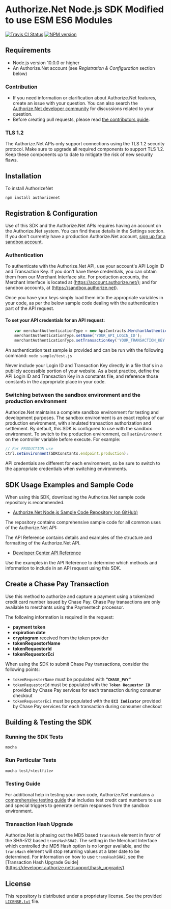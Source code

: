 # Authorize.Net Node.js SDK  Modified to use ESM ES6 Modules

[![Travis CI Status](https://travis-ci.org/AuthorizeNet/sdk-node.svg?branch=master)](https://travis-ci.org/AuthorizeNet/sdk-node)
[![NPM version](https://badge.fury.io/js/authorizenet.png)](http://badge.fury.io/js/authorizenet)


## Requirements  
* Node.js version 10.0.0 or higher
* An Authorize.Net account (see _Registration & Configuration_ section below)

### Contribution  
  - If you need information or clarification about Authorize.Net features, create an issue with your question. You can also search the [Authorize.Net developer community](https://community.developer.authorize.net/) for discussions related to your question.
  - Before creating pull requests, please read [the contributors guide](CONTRIBUTING.md).

### TLS 1.2
The Authorize.Net APIs only support connections using the TLS 1.2 security protocol. Make sure to upgrade all required components to support TLS 1.2. Keep these components up to date to mitigate the risk of new security flaws.


## Installation
To install AuthorizeNet 

`npm install authorizenet`


## Registration & Configuration
Use of this SDK and the Authorize.Net APIs requires having an account on the Authorize.Net system. You can find these details in the Settings section.
If you don't currently have a production Authorize.Net account, [sign up for a sandbox account](https://developer.authorize.net/sandbox/).

### Authentication
To authenticate with the Authorize.Net API, use your account's API Login ID and Transaction Key. If you don't have these credentials, you can obtain them from our Merchant Interface site. For production accounts, the Merchant Interface is located at (https://account.authorize.net/); and for sandbox accounts, at (https://sandbox.authorize.net).

Once you have your keys simply load them into the appropriate variables in your code, as per the below sample code dealing with the authentication part of the API request. 

#### To set your API credentials for an API request: 
```javascript
	var merchantAuthenticationType = new ApiContracts.MerchantAuthenticationType();
	merchantAuthenticationType.setName('YOUR_API_LOGIN_ID');
	merchantAuthenticationType.setTransactionKey('YOUR_TRANSACTION_KEY');
```

An authentication test sample is provided and can be run with the following command:
`node sample/test.js`  

Never include your Login ID and Transaction Key directly in a file that's in a publicly accessible portion of your website. As a best practice, define the API Login ID and Transaction Key in a constants file, and reference those constants in the appropriate place in your code.

### Switching between the sandbox environment and the production environment
Authorize.Net maintains a complete sandbox environment for testing and development purposes. The sandbox environment is an exact replica of our production environment, with simulated transaction authorization and settlement. By default, this SDK is configured to use with the sandbox environment. To switch to the production environment, call `setEnvironment` on the controller variable before execute. For example:
```javascript
// For PRODUCTION use
ctrl.setEnvironment(SDKConstants.endpoint.production);
```

API credentials are different for each environment, so be sure to switch to the appropriate credentials when switching environments.


## SDK Usage Examples and Sample Code
When using this SDK, downloading the Authorize.Net sample code repository is recommended.
* [Authorize.Net Node.js Sample Code Repository (on GitHub)](https://github.com/AuthorizeNet/sample-code-node)

The repository contains comprehensive sample code for all common uses of the Authorize.Net API:

The API Reference contains details and examples of the structure and formatting of the Authorize.Net API.
* [Developer Center API Reference](http://developer.authorize.net/api/reference/index.html)

Use the examples in the API Reference to determine which methods and information to include in an API request using this SDK.

## Create a Chase Pay Transaction

Use this method to authorize and capture a payment using a tokenized credit card number issued by Chase Pay. Chase Pay transactions are only available to merchants using the Paymentech processor.

The following information is required in the request:
- **payment token**
- **expiration date**
- **cryptogram** received from the token provider
- **tokenRequestorName**
- **tokenRequestorId**
- **tokenRequestorEci**

When using the SDK to submit Chase Pay transactions, consider the following points:
- `tokenRequesterName` must be populated with **`”CHASE_PAY”`**
- `tokenRequestorId` must be populated with the **`Token Requestor ID`** provided by Chase Pay services for each transaction during consumer checkout
- `tokenRequesterEci` must be populated with the **`ECI Indicator`** provided by Chase Pay services for each transaction during consumer checkout  


## Building & Testing the SDK

### Running the SDK Tests
`mocha`

### Run Particular Tests  
`mocha test/<testfile>`

### Testing Guide
For additional help in testing your own code, Authorize.Net maintains a [comprehensive testing guide](http://developer.authorize.net/hello_world/testing_guide/) that includes test credit card numbers to use and special triggers to generate certain responses from the sandbox environment.

### Transaction Hash Upgrade
Authorize.Net is phasing out the MD5 based `transHash` element in favor of the SHA-512 based `transHashSHA2`. The setting in the Merchant Interface which controlled the MD5 Hash option is no longer available, and the `transHash` element will stop returning values at a later date to be determined. For information on how to use `transHashSHA2`, see the [Transaction Hash Upgrade Guide] (https://developer.authorize.net/support/hash_upgrade/).

## License
This repository is distributed under a proprietary license. See the provided [`LICENSE.txt`](/LICENSE.txt) file.

